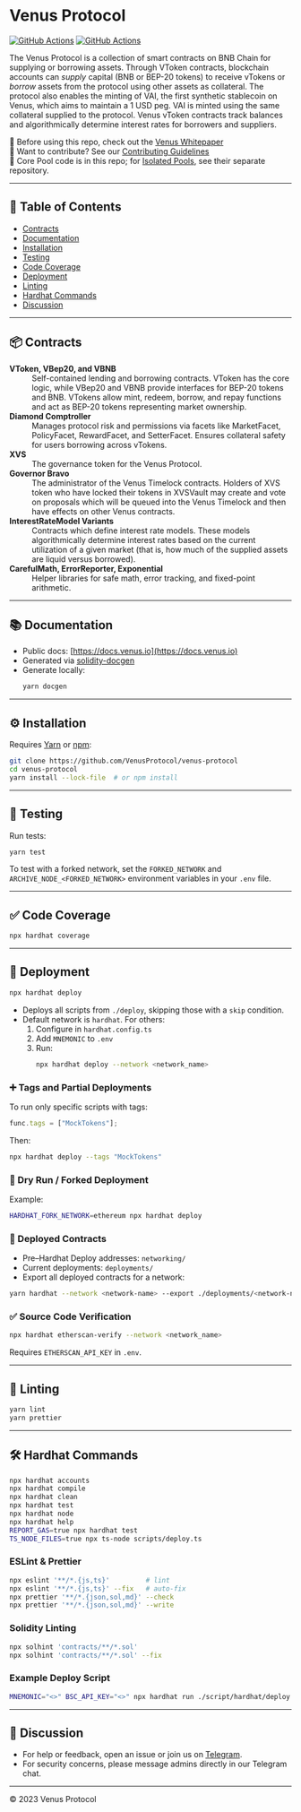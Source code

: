 # Venus Protocol

[![GitHub Actions](https://github.com/VenusProtocol/venus-protocol/actions/workflows/cd.yml/badge.svg)](https://github.com/VenusProtocol/venus-protocol/actions/workflows/cd.yml)
[![GitHub Actions](https://github.com/VenusProtocol/venus-protocol/actions/workflows/ci.yml/badge.svg)](https://github.com/VenusProtocol/venus-protocol/actions/workflows/ci.yml)

The Venus Protocol is a collection of smart contracts on BNB Chain for supplying or borrowing assets. Through VToken contracts, blockchain accounts can *supply* capital (BNB or BEP-20 tokens) to receive vTokens or *borrow* assets from the protocol using other assets as collateral. The protocol also enables the minting of VAI, the first synthetic stablecoin on Venus, which aims to maintain a 1 USD peg. VAI is minted using the same collateral supplied to the protocol. Venus vToken contracts track balances and algorithmically determine interest rates for borrowers and suppliers.

📖 Before using this repo, check out the [Venus Whitepaper](./docs/VenusWhitepaper.pdf)  
🤝 Want to contribute? See our [Contributing Guidelines](./docs/CONTRIBUTING.md)  
🔄 Core Pool code is in this repo; for [Isolated Pools](https://github.com/VenusProtocol/isolated-pools), see their separate repository.

---

## 📑 Table of Contents

- [Contracts](#contracts)
- [Documentation](#documentation)
- [Installation](#installation)
- [Testing](#testing)
- [Code Coverage](#code-coverage)
- [Deployment](#deployment)
- [Linting](#linting)
- [Hardhat Commands](#hardhat-commands)
- [Discussion](#discussion)

---

## 📦 Contracts

<dl>
  <dt><strong>VToken, VBep20, and VBNB</strong></dt>
  <dd>Self-contained lending and borrowing contracts. VToken has the core logic, while VBep20 and VBNB provide interfaces for BEP-20 tokens and BNB. VTokens allow mint, redeem, borrow, and repay functions and act as BEP-20 tokens representing market ownership.</dd>

  <dt><strong>Diamond Comptroller</strong></dt>
  <dd>Manages protocol risk and permissions via facets like MarketFacet, PolicyFacet, RewardFacet, and SetterFacet. Ensures collateral safety for users borrowing across vTokens.</dd>

  <dt><strong>XVS</strong></dt>
  <dd>The governance token for the Venus Protocol.</dd>

  <dt><strong>Governor Bravo</strong></dt>
  <dd>The administrator of the Venus Timelock contracts. Holders of XVS token who have locked their tokens in XVSVault may create and vote on proposals which will be queued into the Venus Timelock and then have effects on other Venus contracts.</dd>

  <dt><strong>InterestRateModel Variants</strong></dt>
  <dd>Contracts which define interest rate models. These models algorithmically determine interest rates based on the current utilization of a given market (that is, how much of the supplied assets are liquid versus borrowed).</dd>

  <dt><strong>CarefulMath, ErrorReporter, Exponential</strong></dt>
  <dd>Helper libraries for safe math, error tracking, and fixed-point arithmetic.</dd>
</dl>

---

## 📚 Documentation

- Public docs: [https://docs.venus.io](https://docs.venus.io)
- Generated via [solidity-docgen](https://github.com/OpenZeppelin/solidity-docgen)
- Generate locally:  
  ```bash
  yarn docgen
  ```

---

## ⚙️ Installation

Requires [Yarn](https://yarnpkg.com) or [npm](https://www.npmjs.com/):

```bash
git clone https://github.com/VenusProtocol/venus-protocol
cd venus-protocol
yarn install --lock-file  # or npm install
```

---

## 🧪 Testing

Run tests:

```bash
yarn test
```

To test with a forked network, set the `FORKED_NETWORK` and `ARCHIVE_NODE_<FORKED_NETWORK>` environment variables in your `.env` file.

---

## ✅ Code Coverage

```bash
npx hardhat coverage
```

---

## 🚀 Deployment

```bash
npx hardhat deploy
```

- Deploys all scripts from `./deploy`, skipping those with a `skip` condition.
- Default network is `hardhat`. For others:
  1. Configure in `hardhat.config.ts`
  2. Add `MNEMONIC` to `.env`
  3. Run:  
     ```bash
     npx hardhat deploy --network <network_name>
     ```

### ➕ Tags and Partial Deployments

To run only specific scripts with tags:

```ts
func.tags = ["MockTokens"];
```

Then:

```bash
npx hardhat deploy --tags "MockTokens"
```

### 🧪 Dry Run / Forked Deployment

Example:

```bash
HARDHAT_FORK_NETWORK=ethereum npx hardhat deploy
```

### 📍 Deployed Contracts

- Pre–Hardhat Deploy addresses: `networking/`
- Current deployments: `deployments/`
- Export all deployed contracts for a network:

```bash
yarn hardhat --network <network-name> --export ./deployments/<network-name>.json
```

### ✅ Source Code Verification

```bash
npx hardhat etherscan-verify --network <network_name>
```

Requires `ETHERSCAN_API_KEY` in `.env`.

---

## 🧹 Linting

```bash
yarn lint
yarn prettier
```

---

## 🛠 Hardhat Commands

```bash
npx hardhat accounts
npx hardhat compile
npx hardhat clean
npx hardhat test
npx hardhat node
npx hardhat help
REPORT_GAS=true npx hardhat test
TS_NODE_FILES=true npx ts-node scripts/deploy.ts
```

### ESLint & Prettier

```bash
npx eslint '**/*.{js,ts}'         # lint
npx eslint '**/*.{js,ts}' --fix   # auto-fix
npx prettier '**/*.{json,sol,md}' --check
npx prettier '**/*.{json,sol,md}' --write
```

### Solidity Linting

```bash
npx solhint 'contracts/**/*.sol'
npx solhint 'contracts/**/*.sol' --fix
```

### Example Deploy Script

```bash
MNEMONIC="<>" BSC_API_KEY="<>" npx hardhat run ./script/hardhat/deploy.ts --network testnet
```

---

## 💬 Discussion

- For help or feedback, open an issue or join us on [Telegram](https://t.me/venusprotocol).
- For security concerns, please message admins directly in our Telegram chat.

---

© 2023 Venus Protocol